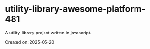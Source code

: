 # utility-library-awesome-platform-481

A utility-library project written in javascript.

Created on: 2025-05-20
